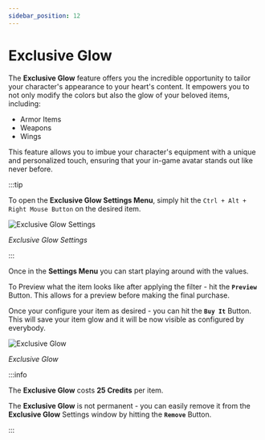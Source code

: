 ```yaml
---
sidebar_position: 12
---
```


# Exclusive Glow

The **Exclusive Glow** feature offers you the incredible opportunity to tailor your character's appearance to your heart's content. It empowers you to not only modify the colors but also the glow of your beloved items, including:

- Armor Items
- Weapons
- Wings

This feature allows you to imbue your character's equipment with a unique and personalized touch, ensuring that your in-game avatar stands out like never before.

:::tip

To open the **Exclusive Glow Settings Menu**, simply hit the `Ctrl + Alt + Right Mouse Button` on the desired item.

![Exclusive Glow Settings](/img/client-features/exclusive-glow.jpg)

_Exclusive Glow Settings_

:::

Once in the **Settings Menu** you can start playing around with the values.

To Preview what the item looks like after applying the filter - hit the **`Preview`** Button. This allows for a preview before making the final purchase.

Once your configure your item as desired - you can hit the **`Buy It`** Button. This will save your item glow and it will be now visible as configured by everybody.

![Exclusive Glow](/img/client-features/exclusive-glow-2.jpg)

_Exclusive Glow_

:::info

The **Exclusive Glow** costs **25 Credits** per item.

The **Exclusive Glow** is not permanent - you can easily remove it from the **Exclusive Glow** Settings window by hitting the **`Remove`** Button.

:::
